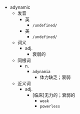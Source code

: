 - adynamic
  - 发音
    - 英
      - `/undefined/`
    - 美
      - `/undefined/`
  - 词义
    - adj.
      - 衰弱的
  - 同根词
    - n.
      - `adynamia`
        - 体力缺乏；衰弱
  - 近义词
    - adj.
      - [临床]无力的；衰弱的
        - `weak`
        - `powerless`
